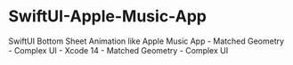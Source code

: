 # SwiftUI-Apple-Music-App
SwiftUI Bottom Sheet Animation like Apple Music App - Matched Geometry - Complex UI - Xcode 14 - Matched Geometry - Complex UI
